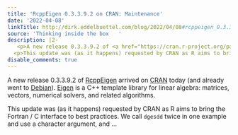 ```yaml
---
title: 'RcppEigen 0.3.3.9.2 on CRAN: Maintenance'
date: '2022-04-08'
linkTitle: http://dirk.eddelbuettel.com/blog/2022/04/08#rcppeigen_0.3.3.9.2
source: 'Thinking inside the box   '
description: |2-
   <p>A new release 0.3.3.9.2 of <a href="https://cran.r-project.org/package=RcppEigen">RcppEigen</a> arrived on <a href="https://cran.r-project.org">CRAN</a> today (and already went to <a href="https://www.debian.org">Debian</a>). <a href="http://eigen.tuxfamily.org/">Eigen</a> is a C++ template library for linear algebra: matrices, vectors, numerical solvers, and related algorithms.</p>
  <p>This update was (as it happens) requested by CRAN as R aims to bring the Fortran / C interface to best practices. We call <code>dgesdd</code> twice in one example and use a character argument, and ...
disable_comments: true
---
```

 <p>A new release 0.3.3.9.2 of <a href="https://cran.r-project.org/package=RcppEigen">RcppEigen</a> arrived on <a href="https://cran.r-project.org">CRAN</a> today (and already went to <a href="https://www.debian.org">Debian</a>). <a href="http://eigen.tuxfamily.org/">Eigen</a> is a C++ template library for linear algebra: matrices, vectors, numerical solvers, and related algorithms.</p>
<p>This update was (as it happens) requested by CRAN as R aims to bring the Fortran / C interface to best practices. We call <code>dgesdd</code> twice in one example and use a character argument, and ...